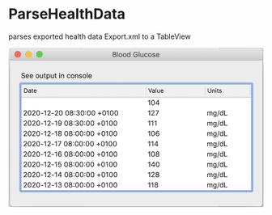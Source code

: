 # ParseHealthData

parses exported health data Export.xml to a TableView

![ParseHealthData Image](https://github.com/frcocoatst/ParseHealthData/blob/master/parsehealthdata.png)

